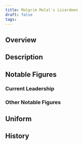 ```yaml
---
title: Malgrim Malal's Lizardmen
draft: false
tags:
---
```

## Overview

## Description

## Notable Figures

### Current Leadership

### Other Notable Figures 
## Uniform

## History
